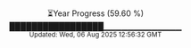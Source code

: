 <p align="center">
⏳Year Progress (59.60 %) <br>
█████████████████▁▁▁▁▁▁▁▁▁▁▁▁▁ <br>
<sub>Updated: Wed, 06 Aug 2025 12:56:32 GMT</sub>
</p>

